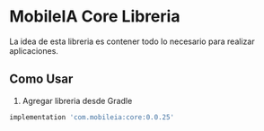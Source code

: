 # MobileIA Core Libreria
La idea de esta libreria es contener todo lo necesario para realizar aplicaciones.
## Como Usar
1. Agregar libreria desde Gradle
```gradle
implementation 'com.mobileia:core:0.0.25'
```